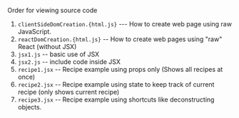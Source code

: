 Order for viewing source code

1. `clientSideDomCreation.{html.js}` --- How to create web page using raw JavaScript.
2. `reactDomCreation.{html.js}` -- How to create web pages using "raw" React (without JSX) 
3. `jsx1.js` -- basic use of JSX
4. `jsx2.js` -- include code inside JSX 
5. `recipe1.jsx` -- Recipe example using props only (Shows all recipes at once)
6. `recipe2.jsx` -- Recipe example using state to keep track of current recipe (only shows current recipe)
7. `recipe3.jsx` -- Recipe example using shortcuts like deconstructing objects.
